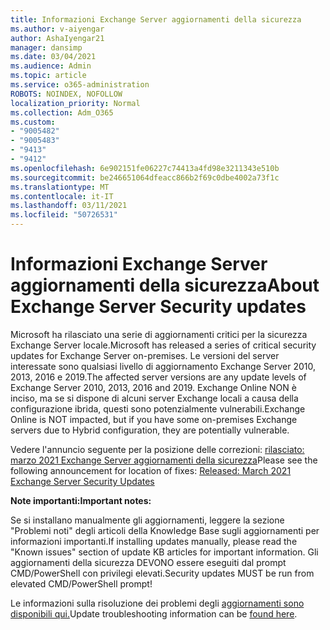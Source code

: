 ```yaml
---
title: Informazioni Exchange Server aggiornamenti della sicurezza
ms.author: v-aiyengar
author: AshaIyengar21
manager: dansimp
ms.date: 03/04/2021
ms.audience: Admin
ms.topic: article
ms.service: o365-administration
ROBOTS: NOINDEX, NOFOLLOW
localization_priority: Normal
ms.collection: Adm_O365
ms.custom:
- "9005482"
- "9005483"
- "9413"
- "9412"
ms.openlocfilehash: 6e902151fe06227c74413a4fd98e3211343e510b
ms.sourcegitcommit: be246651064dfeacc866b2f69c0dbe4002a73f1c
ms.translationtype: MT
ms.contentlocale: it-IT
ms.lasthandoff: 03/11/2021
ms.locfileid: "50726531"
---
```

# <a name="about-exchange-server-security-updates"></a><span data-ttu-id="65d2c-102">Informazioni Exchange Server aggiornamenti della sicurezza</span><span class="sxs-lookup"><span data-stu-id="65d2c-102">About Exchange Server Security updates</span></span>

<span data-ttu-id="65d2c-103">Microsoft ha rilasciato una serie di aggiornamenti critici per la sicurezza Exchange Server locale.</span><span class="sxs-lookup"><span data-stu-id="65d2c-103">Microsoft has released a series of critical security updates for Exchange Server on-premises.</span></span> <span data-ttu-id="65d2c-104">Le versioni del server interessate sono qualsiasi livello di aggiornamento Exchange Server 2010, 2013, 2016 e 2019.</span><span class="sxs-lookup"><span data-stu-id="65d2c-104">The affected server versions are any update levels of Exchange Server 2010, 2013, 2016 and 2019.</span></span> <span data-ttu-id="65d2c-105">Exchange Online NON è inciso, ma se si dispone di alcuni server Exchange locali a causa della configurazione ibrida, questi sono potenzialmente vulnerabili.</span><span class="sxs-lookup"><span data-stu-id="65d2c-105">Exchange Online is NOT impacted, but if you have some on-premises Exchange servers due to Hybrid configuration, they are potentially vulnerable.</span></span>

<span data-ttu-id="65d2c-106">Vedere l'annuncio seguente per la posizione delle correzioni: [rilasciato: marzo 2021 Exchange Server aggiornamenti della sicurezza](https://techcommunity.microsoft.com/t5/exchange-team-blog/released-march-2021-exchange-server-security-updates/ba-p/2175901)</span><span class="sxs-lookup"><span data-stu-id="65d2c-106">Please see the following announcement for location of fixes: [Released: March 2021 Exchange Server Security Updates](https://techcommunity.microsoft.com/t5/exchange-team-blog/released-march-2021-exchange-server-security-updates/ba-p/2175901)</span></span>

<span data-ttu-id="65d2c-107">**Note importanti:**</span><span class="sxs-lookup"><span data-stu-id="65d2c-107">**Important notes:**</span></span>

<span data-ttu-id="65d2c-108">Se si installano manualmente gli aggiornamenti, leggere la sezione "Problemi noti" degli articoli della Knowledge Base sugli aggiornamenti per informazioni importanti.</span><span class="sxs-lookup"><span data-stu-id="65d2c-108">If installing updates manually, please read the "Known issues" section of update KB articles for important information.</span></span> <span data-ttu-id="65d2c-109">Gli aggiornamenti della sicurezza DEVONO essere eseguiti dal prompt CMD/PowerShell con privilegi elevati.</span><span class="sxs-lookup"><span data-stu-id="65d2c-109">Security updates MUST be run from elevated CMD/PowerShell prompt!</span></span>

<span data-ttu-id="65d2c-110">Le informazioni sulla risoluzione dei problemi degli [aggiornamenti sono disponibili qui.](https://aka.ms/exupdatefaq)</span><span class="sxs-lookup"><span data-stu-id="65d2c-110">Update troubleshooting information can be [found here](https://aka.ms/exupdatefaq).</span></span>
